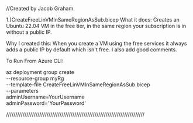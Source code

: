 //Created by Jacob Graham. 

1.)CreateFreeLinVMInSameRegionAsSub.bicep
What it does: Creates an Ubuntu 22.04 VM in the free tier, in the same region your subscription is in without a public IP. 

Why I created this: When you create a VM using the free services it always adds a public IP by default which isn't free.  I also add good comments. 

To Run From Azure CLI:

az deployment group create \
  --resource-group myRg \
  --template-file CreateFreeLinVMInSameRegionAsSub.bicep \
  --parameters \
      adminUsername=YourUsername \
      adminPassword='YourPassword'

///////////////////////////////////////////////////////////////////////////
